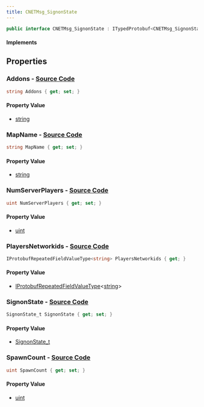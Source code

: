 ```yaml
---
title: CNETMsg_SignonState
---
```


```csharp
public interface CNETMsg_SignonState : ITypedProtobuf<CNETMsg_SignonState>, INativeHandle, INetMessage<CNETMsg_SignonState>, IDisposable
```

#### Implements

## Properties

### **Addons** - [Source Code](https://github.com/swiftly-solution/swiftlys2/blob/main/managed/src/SwiftlyS2.Generated/Protobufs/Interfaces/CNETMsg_SignonState.cs#L33)

```csharp
string Addons { get; set; }
```

#### Property Value

- [string](https://learn.microsoft.com/dotnet/api/system.string)

### **MapName** - [Source Code](https://github.com/swiftly-solution/swiftlys2/blob/main/managed/src/SwiftlyS2.Generated/Protobufs/Interfaces/CNETMsg_SignonState.cs#L30)

```csharp
string MapName { get; set; }
```

#### Property Value

- [string](https://learn.microsoft.com/dotnet/api/system.string)

### **NumServerPlayers** - [Source Code](https://github.com/swiftly-solution/swiftlys2/blob/main/managed/src/SwiftlyS2.Generated/Protobufs/Interfaces/CNETMsg_SignonState.cs#L24)

```csharp
uint NumServerPlayers { get; set; }
```

#### Property Value

- [uint](https://learn.microsoft.com/dotnet/api/system.uint32)

### **PlayersNetworkids** - [Source Code](https://github.com/swiftly-solution/swiftlys2/blob/main/managed/src/SwiftlyS2.Generated/Protobufs/Interfaces/CNETMsg_SignonState.cs#L27)

```csharp
IProtobufRepeatedFieldValueType<string> PlayersNetworkids { get; }
```

#### Property Value

- [IProtobufRepeatedFieldValueType](/docs/api/shared/netmessages/iprotobufrepeatedfieldvaluetype-1)<[string](https://learn.microsoft.com/dotnet/api/system.string)>

### **SignonState** - [Source Code](https://github.com/swiftly-solution/swiftlys2/blob/main/managed/src/SwiftlyS2.Generated/Protobufs/Interfaces/CNETMsg_SignonState.cs#L18)

```csharp
SignonState_t SignonState { get; set; }
```

#### Property Value

- [SignonState_t](/docs/api/shared/protobufdefinitions/signonstate_t)

### **SpawnCount** - [Source Code](https://github.com/swiftly-solution/swiftlys2/blob/main/managed/src/SwiftlyS2.Generated/Protobufs/Interfaces/CNETMsg_SignonState.cs#L21)

```csharp
uint SpawnCount { get; set; }
```

#### Property Value

- [uint](https://learn.microsoft.com/dotnet/api/system.uint32)

